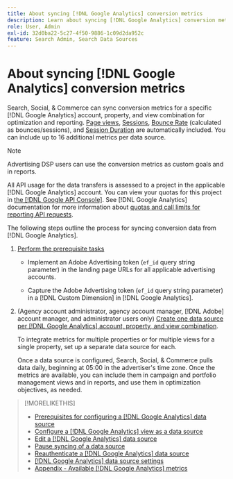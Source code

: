```yaml
---
title: About syncing [!DNL Google Analytics] conversion metrics
description: Learn about syncing [!DNL Google Analytics] conversion metrics for optimization and reporting.
role: User, Admin
exl-id: 32d0ba22-5c27-4f50-9886-1c09d2da952c
feature: Search Admin, Search Data Sources
---
```

# About syncing [!DNL Google Analytics] conversion metrics

Search, Social, & Commerce can sync conversion metrics for a specific [!DNL Google Analytics] account, property, and view combination for optimization and reporting. [Page views](https://ga-dev-tools.google/dimensions-metrics-explorer/#view=detail&group=page_tracking&jump=ga_pageviews), [Sessions](https://ga-dev-tools.google/dimensions-metrics-explorer/#view=detail&group=session&jump=ga_sessions), [Bounce Rate](https://ga-dev-tools.google/dimensions-metrics-explorer/#view=detail&group=session&jump=ga_bouncerate) (calculated as bounces/sessions), and [Session Duration](https://ga-dev-tools.google/dimensions-metrics-explorer/#view=detail&group=session&jump=ga_sessionduration) are automatically included. You can include up to 16 additional metrics per data source.

>[!NOTE]
>
>Advertising DSP users can use the conversion metrics as custom goals and in reports.

All API usage for the data transfers is assessed to a project in the applicable [!DNL Google Analytics] account. You can view your quotas for this project in [the [!DNL Google API Console]](https://console.developers.google.com/apis/api/analytics-json.googleapis.com/quotas). See [!DNL Google Analytics] documentation for more information about [quotas and call limits for reporting API requests](https://developers.google.com/analytics/devguides/reporting/core/v4/limits-quotas).

The following steps outline the process for syncing conversion data from [!DNL Google Analytics].

1. [Perform the prerequisite tasks](data-source-prerequisites.md)
   
   * Implement an Adobe Advertising token (`ef_id` query string parameter) in the landing page URLs for all applicable advertising accounts.
   
   * Capture the Adobe Advertising token (`ef_id` query string parameter) in a [!DNL Custom Dimension] in [!DNL Google Analytics].

1. (Agency account administrator, agency account manager, [!DNL Adobe] account manager, and administrator users only) [Create one data source per [!DNL Google Analytics] account, property, and view combination](data-source-configure.md).
   
   To integrate metrics for multiple properties or for multiple views for a single property, set up a separate data source for each.
   
   Once a data source is configured, Search, Social, & Commerce pulls data daily, beginning at 05:00 in the advertiser's time zone. Once the metrics are available, you can include them in campaign and portfolio management views and in reports, and use them in optimization objectives, as needed.

>[!MORELIKETHIS]
>
>* [Prerequisites for configuring a [!DNL Google Analytics] data source](data-source-prerequisites.md)
>* [Configure a [!DNL Google Analytics] view as a data source](data-source-configure.md)
>* [Edit a [!DNL Google Analytics] data source](data-source-edit.md)
>* [Pause syncing of a data source](data-source-pause.md)
>* [Reauthenticate a [!DNL Google Analytics] data source](data-source-reauthenticate.md)
>* [[!DNL Google Analytics] data source settings](data-source-settings.md)
>* [Appendix - Available [!DNL Google Analytics] metrics](data-source-ga-metrics.md)
